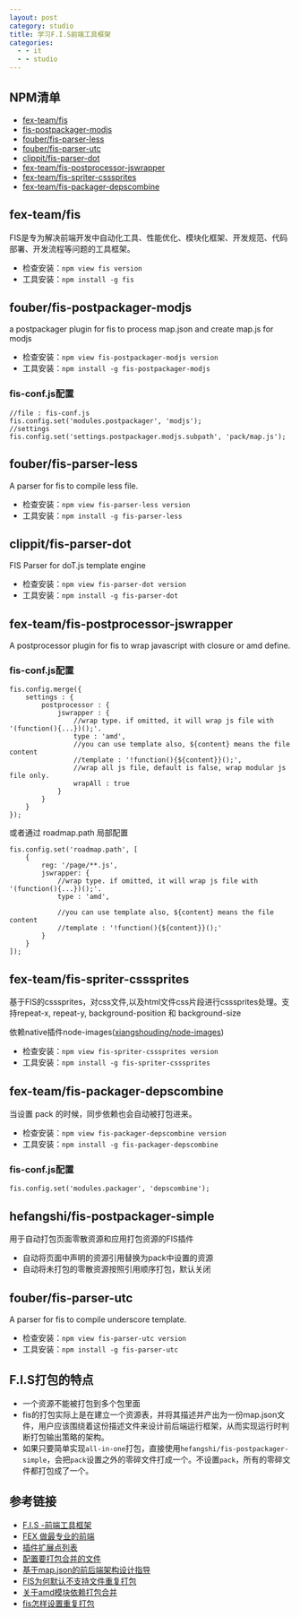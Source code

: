 ```yaml
---
layout: post
category: studio
title: 学习F.I.S前端工具框架
categories:
  - - it
  - - studio
---
```


## NPM清单 ##

- [fex-team/fis](https://github.com/fex-team/fis)
- [fis-postpackager-modjs](https://github.com/fouber/fis-postpackager-modjs)
- [fouber/fis-parser-less](https://github.com/fouber/fis-parser-less)
- [fouber/fis-parser-utc](https://github.com/fouber/fis-parser-utc)
- [clippit/fis-parser-dot](https://github.com/clippit/fis-parser-dot)
- [fex-team/fis-postprocessor-jswrapper](https://github.com/fex-team/fis-postprocessor-jswrapper)
- [fex-team/fis-spriter-csssprites](https://github.com/fex-team/fis-spriter-csssprites)
- [fex-team/fis-packager-depscombine](https://github.com/fex-team/fis-packager-depscombine)

## fex-team/fis ##

FIS是专为解决前端开发中自动化工具、性能优化、模块化框架、开发规范、代码部署、开发流程等问题的工具框架。

- 检查安装：`npm view fis version`
- 工具安装：`npm install -g fis`

## fouber/fis-postpackager-modjs ##

a postpackager plugin for fis to process map.json and create map.js for modjs

- 检查安装：`npm view fis-postpackager-modjs version`
- 工具安装：`npm install -g fis-postpackager-modjs`

### fis-conf.js配置 ###
	
	//file : fis-conf.js
	fis.config.set('modules.postpackager', 'modjs');
	//settings
	fis.config.set('settings.postpackager.modjs.subpath', 'pack/map.js');

## fouber/fis-parser-less ##

A parser for fis to compile less file.

- 检查安装：`npm view fis-parser-less version`
- 工具安装：`npm install -g fis-parser-less`

## clippit/fis-parser-dot ##

FIS Parser for doT.js template engine

- 检查安装：`npm view fis-parser-dot version`
- 工具安装：`npm install -g fis-parser-dot`

## fex-team/fis-postprocessor-jswrapper ##

A postprocessor plugin for fis to wrap javascript with closure or amd define.

### fis-conf.js配置 ###

	fis.config.merge({
	    settings : {
	        postprocessor : {
	            jswrapper : {
	                //wrap type. if omitted, it will wrap js file with '(function(){...})();'.
	                type : 'amd',
	                //you can use template also, ${content} means the file content
	                //template : '!function(){${content}}();',
	                //wrap all js file, default is false, wrap modular js file only.
	                wrapAll : true
	            }
	        }
	    }
	});

或者通过 roadmap.path 局部配置

	fis.config.set('roadmap.path', [
	    {
	        reg: '/page/**.js',
	        jswrapper: {
	            //wrap type. if omitted, it will wrap js file with '(function(){...})();'.
	            type : 'amd',
	
	            //you can use template also, ${content} means the file content
	            //template : '!function(){${content}}();'
	        }
	    }
	]);

## fex-team/fis-spriter-csssprites ##

基于FIS的csssprites，对css文件,以及html文件css片段进行csssprites处理。支持repeat-x, repeat-y, background-position 和 background-size

依赖native插件node-images([xiangshouding/node-images](https://github.com/xiangshouding/node-images))

- 检查安装：`npm view fis-spriter-csssprites version`
- 工具安装：`npm install -g fis-spriter-csssprites`

## fex-team/fis-packager-depscombine ##

当设置 pack 的时候，同步依赖也会自动被打包进来。

- 检查安装：`npm view fis-packager-depscombine version`
- 工具安装：`npm install -g fis-packager-depscombine`

### fis-conf.js配置 ###

	fis.config.set('modules.packager', 'depscombine');

## hefangshi/fis-postpackager-simple ##

用于自动打包页面零散资源和应用打包资源的FIS插件

- 自动将页面中声明的资源引用替换为pack中设置的资源
- 自动将未打包的零散资源按照引用顺序打包，默认关闭

## fouber/fis-parser-utc ##

A parser for fis to compile underscore template.

- 检查安装：`npm view fis-parser-utc version`
- 工具安装：`npm install -g fis-parser-utc`

## F.I.S打包的特点 ##

- 一个资源不能被打包到多个包里面
- fis的打包实际上是在建立一个资源表，并将其描述并产出为一份map.json文件，用户应该围绕着这份描述文件来设计前后端运行框架，从而实现运行时判断打包输出策略的架构。
- 如果只要简单实现`all-in-one`打包，直接使用`hefangshi/fis-postpackager-simple`，会把`pack`设置之外的零碎文件打成一个。不设置`pack`，所有的零碎文件都打包成了一个。

## 参考链接 ##

- [F.I.S -前端工具框架](http://fis.baidu.com/index.html)
- [FEX 做最专业的前端](http://fex.baidu.com/)
- [插件扩展点列表](http://fis.baidu.com/docs/more/extension-point.html)
- [配置要打包合并的文件](http://fis.baidu.com/docs/api/fis-conf.html#pack)
- [基于map.json的前后端架构设计指导](http://fis.baidu.com/docs/more/mapjson.html)
- [FIS为何默认不支持文件重复打包](https://github.com/fex-team/fis/issues/36)
- [关于amd模块依赖打包合并](https://github.com/fex-team/fis/issues/220)
- [fis怎样设置重复打包](https://github.com/fex-team/fis/issues/151)